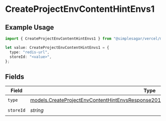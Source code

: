 # CreateProjectEnvContentHintEnvs1

## Example Usage

```typescript
import { CreateProjectEnvContentHintEnvs1 } from "@simplesagar/vercel/models/createprojectenvop.js";

let value: CreateProjectEnvContentHintEnvs1 = {
  type: "redis-url",
  storeId: "<value>",
};
```

## Fields

| Field                                                                                                                                                                                      | Type                                                                                                                                                                                       | Required                                                                                                                                                                                   | Description                                                                                                                                                                                |
| ------------------------------------------------------------------------------------------------------------------------------------------------------------------------------------------ | ------------------------------------------------------------------------------------------------------------------------------------------------------------------------------------------ | ------------------------------------------------------------------------------------------------------------------------------------------------------------------------------------------ | ------------------------------------------------------------------------------------------------------------------------------------------------------------------------------------------ |
| `type`                                                                                                                                                                                     | [models.CreateProjectEnvContentHintEnvsResponse201ApplicationJSONResponseBodyCreated2Type](../models/createprojectenvcontenthintenvsresponse201applicationjsonresponsebodycreated2type.md) | :heavy_check_mark:                                                                                                                                                                         | N/A                                                                                                                                                                                        |
| `storeId`                                                                                                                                                                                  | *string*                                                                                                                                                                                   | :heavy_check_mark:                                                                                                                                                                         | N/A                                                                                                                                                                                        |